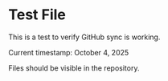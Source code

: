 # Test File

This is a test to verify GitHub sync is working.

Current timestamp: October 4, 2025

Files should be visible in the repository.